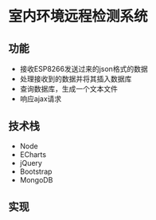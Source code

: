 # 室内环境远程检测系统
## 功能
* 接收ESP8266发送过来的json格式的数据
* 处理接收到的数据并将其插入数据库
* 查询数据库，生成一个文本文件
* 响应ajax请求
## 技术栈
* Node
* ECharts
* jQuery
* Bootstrap
* MongoDB
## 实现

